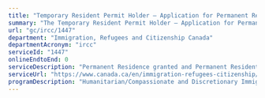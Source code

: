 ```yaml
---
title: "Temporary Resident Permit Holder – Application for Permanent Residence"
summary: "The Temporary Resident Permit Holder – Application for Permanent Residence service from Immigration, Refugees and Citizenship Canada is not available end-to-end online, according to the GC Service Inventory."
url: "gc/ircc/1447"
department: "Immigration, Refugees and Citizenship Canada"
departmentAcronym: "ircc"
serviceId: "1447"
onlineEndtoEnd: 0
serviceDescription: "Permanent Residence granted and Permanent Resident card issued to the holder of a Temporary Residence Permit who meets eligibility criteria related to the period for which they have lived in Canada with a Temporary Resident Permit."
serviceUrl: "https://www.canada.ca/en/immigration-refugees-citizenship/services/application/application-forms-guides/guide-5554-applying-remain-canada-temporary-resident-permit-holder.html"
programDescription: "Humanitarian/Compassionate and Discretionary Immigration"
---
```

